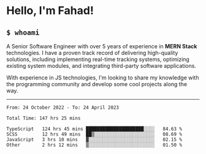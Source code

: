 <h1>Hello, I'm Fahad!</h1>

<h2><code>$ whoami</code></h2>

A Senior Software Engineer with over 5 years of experience in **MERN Stack** technologies. I have a proven track record of delivering high-quality solutions, including implementing real-time tracking systems, optimizing existing system modules, and integrating third-party software applications.

With experience in JS technologies, I'm looking to share my knowledge with the programming community and develop some cool projects along the way.

---

<!--START_SECTION:waka-->

```text
From: 24 October 2022 - To: 24 April 2023

Total Time: 147 hrs 25 mins

TypeScript   124 hrs 45 mins █████████████████████░░░░   84.63 %
SCSS         12 hrs 49 mins  ██▒░░░░░░░░░░░░░░░░░░░░░░   08.69 %
JavaScript   3 hrs 10 mins   ▓░░░░░░░░░░░░░░░░░░░░░░░░   02.15 %
Other        2 hrs 12 mins   ▒░░░░░░░░░░░░░░░░░░░░░░░░   01.50 %
```

<!--END_SECTION:waka-->

<!--
**heyFahad/heyFahad** is a ✨ _special_ ✨ repository because its `README.md` (this file) appears on your GitHub profile.

Here are some ideas to get you started:

- 🔭 I’m currently working on ...
- 🌱 I’m currently learning ...
- 👯 I’m looking to collaborate on ...
- 🤔 I’m looking for help with ...
- 💬 Ask me about ...
- 📫 How to reach me: ...
- 😄 Pronouns: ...
- ⚡ Fun fact: ...
-->
